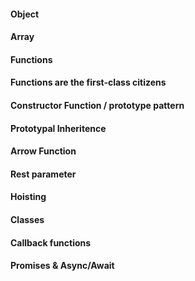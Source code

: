 #### Object
#### Array
#### Functions
#### Functions are the first-class citizens
#### Constructor Function / prototype pattern
#### Prototypal Inheritence  
#### Arrow Function
#### Rest parameter
#### Hoisting
#### Classes
#### Callback functions
#### Promises & Async/Await